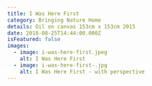 ```yaml
---
title: I Was Here First
category: Bringing Nature Home
details: Oil on canvas 153cm x 153cm 2015
date: 2018-08-25T14:44:00.000Z
isFeatured: false
images:
  - image: i-was-here-first.jpeg
    alt: I Was Here First
  - image: i-was-here-first-.jpg
    alt: I Was Here First - with perspective
---
```

